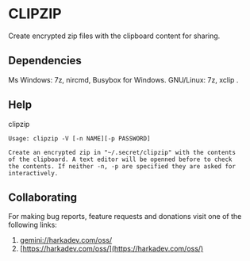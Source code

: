 # CLIPZIP

Create encrypted zip files with the clipboard content for sharing.

## Dependencies

Ms Windows: 7z, nircmd, Busybox for Windows.
GNU/Linux: 7z, xclip .

## Help

clipzip

    Usage: clipzip -V [-n NAME][-p PASSWORD]
    
    Create an encrypted zip in "~/.secret/clipzip" with the contents
    of the clipboard. A text editor will be openned before to check
    the contents. If neither -n, -p are specified they are asked for
    interactively.

## Collaborating

For making bug reports, feature requests and donations visit
one of the following links:

1. [gemini://harkadev.com/oss/](gemini://harkadev.com/oss/)
2. [https://harkadev.com/oss/](https://harkadev.com/oss/)
